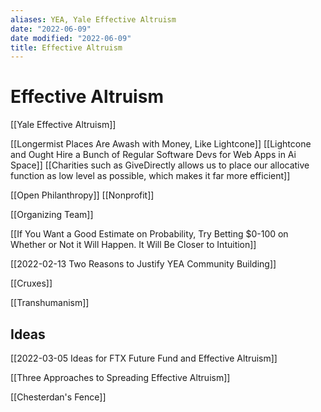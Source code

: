 ```yaml
---
aliases: YEA, Yale Effective Altruism
date: "2022-06-09"
date modified: "2022-06-09"
title: Effective Altruism
---
```


# Effective Altruism
[[Yale Effective Altruism]]

[[Longermist Places Are Awash with Money, Like Lightcone]]
[[Lightcone and Ought Hire a Bunch of Regular Software Devs for Web Apps in Ai Space]]
[[Charities such as GiveDirectly allows us to place our allocative function as low level as possible, which makes it far more efficient]]

[[Open Philanthropy]]
[[Nonprofit]]

[[Organizing Team]]

[[If You Want a Good Estimate on Probability, Try Betting $0-100 on Whether or Not it Will Happen. It Will Be Closer to Intuition]]

[[2022-02-13 Two Reasons to Justify YEA Community Building]]

[[Cruxes]]

[[Transhumanism]]

## Ideas
[[2022-03-05 Ideas for FTX Future Fund and Effective Altruism]]

[[Three Approaches to Spreading Effective Altruism]]

[[Chesterdan's Fence]]
